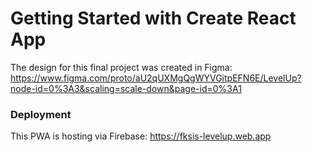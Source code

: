# Getting Started with Create React App

The design for this final project was created in Figma: https://www.figma.com/proto/aU2qUXMgQgWYVGitpEFN6E/LevelUp?node-id=0%3A3&scaling=scale-down&page-id=0%3A1


### Deployment

This PWA is hosting via Firebase: https://fksis-levelup.web.app
